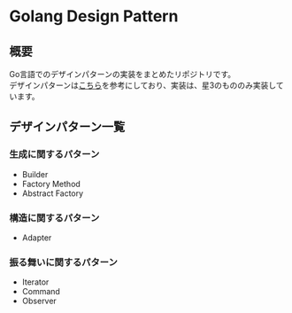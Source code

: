 # Golang Design Pattern
## 概要
Go言語でのデザインパターンの実装をまとめたリポジトリです。<br>
デザインパターンは[こちら](https://refactoring.guru/ja/design-patterns/go)を参考にしており、実装は、星3のもののみ実装しています。

## デザインパターン一覧
### 生成に関するパターン
- Builder
- Factory Method
- Abstract Factory

### 構造に関するパターン
- Adapter

### 振る舞いに関するパターン
- Iterator
- Command
- Observer